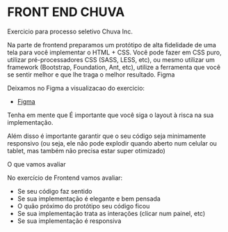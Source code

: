 # FRONT END CHUVA

Exercicio para processo seletivo Chuva Inc.

Na parte de frontend preparamos um protótipo de alta fidelidade de uma tela para você implementar o HTML + CSS. Você pode fazer em CSS puro, utilizar pré-processadores CSS (SASS, LESS, etc), ou mesmo utilizar um framework (Bootstrap, Foundation, Ant, etc), utilize a ferramenta que você se sentir melhor e que lhe traga o melhor resultado.
Figma

Deixamos no Figma a visualizacao do exercicio: 

- [Figma](https://www.figma.com/file/0D27YdXU8ibf0AhsBC2OEm/Chuva---Exerc%C3%ADcio-Frontend?node-id=0%3A1)


Tenha em mente que
É importante que você siga o layout à risca na sua implementação. 

Além disso é importante garantir que o seu código seja minimamente responsivo (ou seja, ele não pode explodir quando aberto num celular ou tablet, mas também não precisa estar super otimizado)

O que vamos avaliar

No exercício de Frontend vamos avaliar:
- Se seu código faz sentido
- Se sua implementação é elegante e bem pensada
- O quão próximo do protótipo seu código ficou
- Se sua implementação trata as interações (clicar num painel, etc)
- Se sua implementação é responsiva

